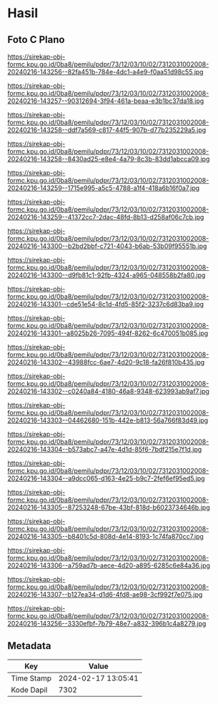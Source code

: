 # Hasil

## Foto C Plano

https://sirekap-obj-formc.kpu.go.id/0ba8/pemilu/pdpr/73/12/03/10/02/7312031002008-20240216-143256--82fa451b-784e-4dc1-a4e9-f0aa51d98c55.jpg

https://sirekap-obj-formc.kpu.go.id/0ba8/pemilu/pdpr/73/12/03/10/02/7312031002008-20240216-143257--90312694-3f94-461a-beaa-e3b1bc37da18.jpg

https://sirekap-obj-formc.kpu.go.id/0ba8/pemilu/pdpr/73/12/03/10/02/7312031002008-20240216-143258--ddf7a569-c817-44f5-907b-d77b235229a5.jpg

https://sirekap-obj-formc.kpu.go.id/0ba8/pemilu/pdpr/73/12/03/10/02/7312031002008-20240216-143258--8430ad25-e8e4-4a79-8c3b-83dd1abcca09.jpg

https://sirekap-obj-formc.kpu.go.id/0ba8/pemilu/pdpr/73/12/03/10/02/7312031002008-20240216-143259--1715e995-a5c5-4788-a1f4-418a6b16f0a7.jpg

https://sirekap-obj-formc.kpu.go.id/0ba8/pemilu/pdpr/73/12/03/10/02/7312031002008-20240216-143259--41372cc7-2dac-48fd-8b13-d258af06c7cb.jpg

https://sirekap-obj-formc.kpu.go.id/0ba8/pemilu/pdpr/73/12/03/10/02/7312031002008-20240216-143300--b2bd2bbf-c721-4043-b6ab-53b09f95551b.jpg

https://sirekap-obj-formc.kpu.go.id/0ba8/pemilu/pdpr/73/12/03/10/02/7312031002008-20240216-143300--d9fb81c1-92fb-4324-a965-048558b2fa80.jpg

https://sirekap-obj-formc.kpu.go.id/0ba8/pemilu/pdpr/73/12/03/10/02/7312031002008-20240216-143301--cde51e54-8c1d-4fd5-85f2-3237c6d83ba9.jpg

https://sirekap-obj-formc.kpu.go.id/0ba8/pemilu/pdpr/73/12/03/10/02/7312031002008-20240216-143301--a8025b26-7095-494f-8262-6c470051b085.jpg

https://sirekap-obj-formc.kpu.go.id/0ba8/pemilu/pdpr/73/12/03/10/02/7312031002008-20240216-143302--43988fcc-6ae7-4d20-9c18-fa26f810b435.jpg

https://sirekap-obj-formc.kpu.go.id/0ba8/pemilu/pdpr/73/12/03/10/02/7312031002008-20240216-143302--c0240a84-4180-46a8-9348-623993ab9af7.jpg

https://sirekap-obj-formc.kpu.go.id/0ba8/pemilu/pdpr/73/12/03/10/02/7312031002008-20240216-143303--04462680-151b-442e-b813-56a766f83d49.jpg

https://sirekap-obj-formc.kpu.go.id/0ba8/pemilu/pdpr/73/12/03/10/02/7312031002008-20240216-143304--b573abc7-a47e-4d1d-85f6-7bdf215e7f1d.jpg

https://sirekap-obj-formc.kpu.go.id/0ba8/pemilu/pdpr/73/12/03/10/02/7312031002008-20240216-143304--a9dcc065-d163-4e25-b9c7-2fef6ef95ed5.jpg

https://sirekap-obj-formc.kpu.go.id/0ba8/pemilu/pdpr/73/12/03/10/02/7312031002008-20240216-143305--87253248-67be-43bf-818d-b6023734646b.jpg

https://sirekap-obj-formc.kpu.go.id/0ba8/pemilu/pdpr/73/12/03/10/02/7312031002008-20240216-143305--b8401c5d-808d-4e14-8193-1c74fa870cc7.jpg

https://sirekap-obj-formc.kpu.go.id/0ba8/pemilu/pdpr/73/12/03/10/02/7312031002008-20240216-143306--a759ad7b-aece-4d20-a895-6285c6e84a36.jpg

https://sirekap-obj-formc.kpu.go.id/0ba8/pemilu/pdpr/73/12/03/10/02/7312031002008-20240216-143307--b127ea34-d1d6-4fd8-ae98-3cf992f7e075.jpg

https://sirekap-obj-formc.kpu.go.id/0ba8/pemilu/pdpr/73/12/03/10/02/7312031002008-20240216-143256--3330efbf-7b79-48e7-a832-396b1c4a8279.jpg


## Metadata

| Key        | Value               |
| ---------- | ------------------- |
| Time Stamp | 2024-02-17 13:05:41 |
| Kode Dapil | 7302                |



